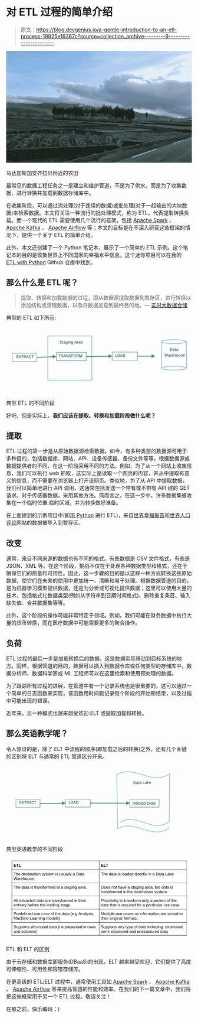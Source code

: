 # 对 ETL 过程的简单介绍

> 原文：<https://blog.devgenius.io/a-gentle-introduction-to-an-etl-process-19925e16367c?source=collection_archive---------9----------------------->

![](img/456a79c5322eb83d0c8958011e908483.png)

马达加斯加安齐拉贝附近的农田

最常见的数据工程任务之一是建立和维护管道，不是为了供水，而是为了收集数据、进行转换并加载到数据存储库中。

在收集阶段，可以通过流处理(对于连续的数据)或批处理(对于一起输出的大块数据)来检索数据。本文将关注一种流行的批处理模式，称为 ETL，代表提取转换负载。而一个现代的 ETL 需要使用几个流行的框架，包括 [Apache Spark](https://spark.apache.org/) 、 [Apache Kafka](https://kafka.apache.org/) 、 [Apache Airflow](https://airflow.apache.org/) 等；本文的目标是在不深入研究这些框架的情况下，提供一个关于 ETL 的简单介绍。

此外，本文还创建了一个 Python 笔记本，展示了一个简单的 ETL 示例。这个笔记本的目的是收集世界上不同国家的幸福水平信息。这个迷你项目可以在我的 [ETL with Python](https://github.com/HoracioSoldman/etl-with-python) Github 仓库中找到。

## 那么什么是 ETL 呢？

> 提取、转换和加载数据的过程，即从数据源提取数据到暂存区，进行转换以添加结构或清理数据，以及将数据加载到最终目的地。— [实时大数据仓储](https://doi.org/10.4018/978-1-5225-5516-2.ch002)

典型的 ETL 如下所示:

![](img/6046c227b264c659e0b0472781cdb25f.png)

典型 ETL 的不同阶段

好吧，但是实际上，**我们应该在提取、转换和加载阶段做什么呢？**

## 提取

ETL 过程的第一步是从原始数据源检索数据。如今，有多种类型的数据源可用于多种目的，包括数据库、网站、API、设备传感器、备份文件等等。根据数据源或数据提供者的不同，在这一阶段采用不同的方法。例如，为了从一个网站上收集信息，我们可以执行 web 抓取，这实际上是读取一个网页的内容，并从中提取有意义的信息，而不需要在浏览器上打开该网页。类似地，为了从 API 中提取数据，我们可以简单地进行 API 调用，这通常包括发送一个带有或不带有 API 键的 GET 请求。对于传感器数据，采用其他方法。简而言之，在这一步中，许多数据集被收集在一个临时位置:临时区域，并为转换做好准备。

在上面提到的示例项目中(即[用 Python](https://github.com/HoracioSoldman/etl-with-python) 进行 ETL)，来自[世界幸福报告](https://worldhappiness.report/ed/2021/)和[世界人口评论](https://worldpopulationreview.com/country-rankings/happiest-countries-in-the-world)网站的数据被导入到暂存区。

## 改变

通常，来自不同来源的数据也有不同的格式。有些数据是 CSV 文件格式，有些是 JSON、XML 等。在这个阶段，挑战不仅在于处理各种数据类型和格式，还在于确保它们的质量和可用性。因此，这一步骤的目的是以这样一种方式转换这些原始数据，使它们在未来的使用中更加统一、清晰和易于处理。根据数据管道的目的，是为机器学习模型提供数据，还是为分析或可视化提供数据；这里可以使用大量的技术，包括格式化数据类型(例如从字符串到日期时间格式)、删除重复条目、输入缺失值、合并数据集等等。

此外，这个阶段的操作可能非常特定于领域。例如，我们可能在财务数据中执行大量的货币转换，而在医疗数据中可能需要更多的聚合操作。

## 负荷

ETL 过程的最后一步是加载转换后的数据。这是数据实际移动到目标系统的地方。同样，根据管道的目的，数据可以插入到数据仓库或任何类型的存储库中，数据分析师、数据科学家或 ML 工程师可以在这里检索和使用预处理的数据。

为了跟踪所有过程的进展，在管道中有一个记录系统也是很重要的。这可以通过一个简单的日志函数来实现，该函数用时间戳记录每个阶段的开始和结束，以及过程中可能出现的错误。

近年来，另一种模式也越来越受欢迎:ELT 或提取加载和转换。

## 那么英语教学呢？

令人惊讶的是，除了 ELT 中流程的顺序(即加载之后的转换)之外，还有几个关键的区别将 ELT 与通常的 ETL 管道区分开来。

![](img/54841718dd7de5c829eaa65ffa1a82a4.png)

典型英语教学的不同阶段

![](img/8ceb97978f0365c4e333339224fd0e01.png)

ETL 和 ELT 的区别

由于云存储和数据库即服务(DBaaS)的出现，ELT 越来越受欢迎，它们提供了高度可伸缩性、可用性和容错存储库。

在更高级的 ETL/ELT 过程中，通常使用工具如 [Apache Spark](https://spark.apache.org/) 、 [Apache Kafka](https://kafka.apache.org/) 、 [Apache Airflow](https://airflow.apache.org/) 等来提高管道的性能和效率。在我们的下一篇文章中，我们将把这些框架用于另一个 ETL 过程。敬请关注！

在那之前，快乐编码；)
